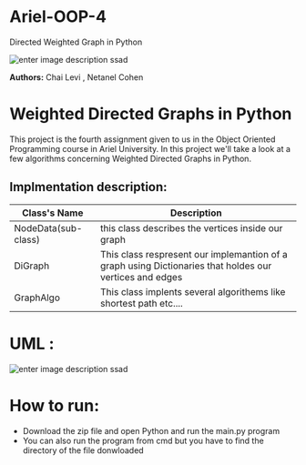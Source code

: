 # Ariel-OOP-4
Directed Weighted Graph in Python

![enter image description ssad](https://sites.google.com/a/afridar.ort.org.il/python/_/rsrc/1563114502427/home/python.jpg)

**Authors:** Chai Levi , Netanel Cohen

# Weighted Directed Graphs in Python
This project is the fourth assignment given to us in the Object Oriented Programming course in Ariel University.
In this project we'll take a look at a few algorithms concerning Weighted Directed Graphs in Python.

## Implmentation description:


| Class's Name | Description |
|--|--|
|NodeData(sub-class)|this class describes the vertices inside our graph|
|DiGraph|This class respresent our implemantion of a graph using Dictionaries that holdes our vertices and edges|
|GraphAlgo|This class implents several algorithems like shortest path etc....|
# UML :
![enter image description ssad](https://i.imgur.com/0y7SLor.png)

# How to run: 
- Download the zip file and open Python and run the main.py program 
- You can also run the program from cmd but you have to find the directory of the file donwloaded












